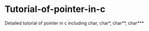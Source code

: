 # Tutorial-of-pointer-in-c
Detailed tutorial of pointer in c including char, char\*, char\*\*, char\*\*\*
